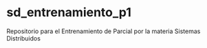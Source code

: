 # sd_entrenamiento_p1
Repositorio para el Entrenamiento de Parcial por la materia Sistemas Distribuidos
